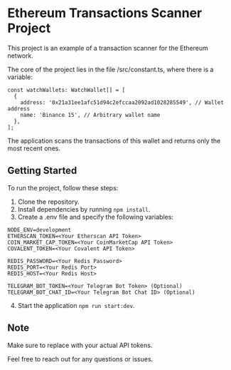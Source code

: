 # Ethereum Transactions Scanner Project

This project is an example of a transaction scanner for the Ethereum network.

The core of the project lies in the file /src/constant.ts, where there is a variable:

~~~
const watchWallets: WatchWallet[] = [
  {
    address: '0x21a31ee1afc51d94c2efccaa2092ad1028285549', // Wallet address
    name: 'Binance 15', // Arbitrary wallet name
  },
];
~~~

The application scans the transactions of this wallet and returns only the most recent ones.

## Getting Started

To run the project, follow these steps:

1. Clone the repository.
2. Install dependencies by running <code>npm install</code>.
3. Create a .env file and specify the following variables:
~~~
NODE_ENV=development
ETHERSCAN_TOKEN=<Your Etherscan API Token>
COIN_MARKET_CAP_TOKEN=<Your CoinMarketCap API Token>
COVALENT_TOKEN=<Your Covalent API Token>

REDIS_PASSWORD=<Your Redis Password>
REDIS_PORT=<Your Redis Port>
REDIS_HOST=<Your Redis Host>

TELEGRAM_BOT_TOKEN=<Your Telegram Bot Token> (Optional)
TELEGRAM_BOT_CHAT_ID=<Your Telegram Bot Chat ID> (Optional)
~~~

4. Start the application <code>npm run start:dev</code>.

## Note

Make sure to replace <Your API Tokens> with your actual API tokens.

Feel free to reach out for any questions or issues.
